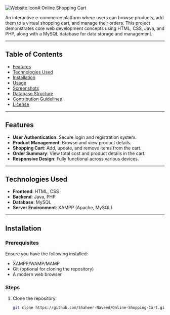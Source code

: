 ![Website Icon](Projects/Arts/userassets/icon.png)# Online Shopping Cart

An interactive e-commerce platform where users can browse products, add them to a virtual shopping cart, and manage their orders. This project demonstrates core web development concepts using HTML, CSS, Java, and PHP, along with a MySQL database for data storage and management.

---

## Table of Contents
- [Features](#features)
- [Technologies Used](#technologies-used)
- [Installation](#installation)
- [Usage](#usage)
- [Screenshots](#screenshots)
- [Database Structure](#database-structure)
- [Contribution Guidelines](#contribution-guidelines)
- [License](#license)

---

## Features
- **User Authentication**: Secure login and registration system.
- **Product Management**: Browse and view product details.
- **Shopping Cart**: Add, update, and remove items from the cart.
- **Order Summary**: View total cost and product details in the cart.
- **Responsive Design**: Fully functional across various devices.

---

## Technologies Used
- **Frontend**: HTML, CSS
- **Backend**: Java, PHP
- **Database**: MySQL
- **Server Environment**: XAMPP (Apache, MySQL)

---

## Installation
### Prerequisites
Ensure you have the following installed:
- XAMPP/WAMP/MAMP
- Git (optional for cloning the repository)
- A modern web browser

### Steps
1. Clone the repository:
   ```bash
   git clone https://github.com/Shaheer-Naveed/Online-Shopping-Cart.git
